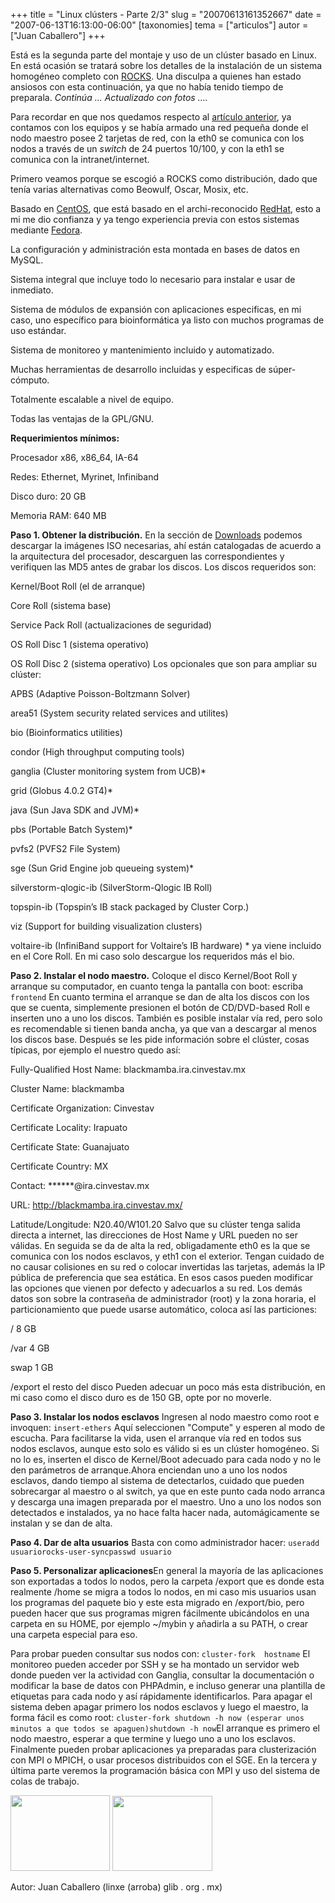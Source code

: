 +++
title = "Linux clústers - Parte 2/3"
slug = "20070613161352667"
date = "2007-06-13T16:13:00-06:00"
[taxonomies]
tema = ["articulos"]
autor = ["Juan Caballero"]
+++

Está es la segunda parte del montaje y uso de un clúster basado en
Linux. En está ocasión se tratará sobre los detalles de la instalación
de un sistema homogéneo completo con
[ROCKS](http://www.rocksclusters.org/). Una disculpa a quienes han
estado ansiosos con esta continuación, ya que no había tenido tiempo de
preparala.
*Continúa ...
Actualizado con fotos ....*

<!-- more -->
Para recordar en que nos quedamos respecto al [artículo
anterior](http://www.glib.org.mx/article.php?story=20070320133500387),
ya contamos con los equipos y se había armado una red pequeña donde el
nodo maestro posee 2 tarjetas de red, con la eth0 se comunica con los
nodos a través de un *switch* de 24 puertos 10/100, y con la eth1 se
comunica con la intranet/internet.

Primero veamos porque se escogió a ROCKS como distribución, dado que
tenía varias alternativas como Beowulf, Oscar, Mosix, etc.

Basado en [CentOS](http://www.centos.org/), que está basado en el
archi-reconocido [RedHat](http://www.redhat.com/), esto a mi me dio
confianza y ya tengo experiencia previa con estos sistemas mediante
[Fedora](http://fedoraproject.org/).

La configuración y administración esta montada en bases de datos en
MySQL.

Sistema integral que incluye todo lo necesario para instalar e usar de
inmediato.

Sistema de módulos de expansión con aplicaciones especificas, en mi
caso, uno específico para bioinformática ya listo con muchos programas
de uso estándar.

Sistema de monitoreo y mantenimiento incluido y automatizado.

Muchas herramientas de desarrollo incluidas y especificas de
súper-cómputo.

Totalmente escalable a nivel de equipo.

Todas las ventajas de la GPL/GNU.

**Requerimientos mínimos:**

Procesador x86, x86_64, IA-64

Redes: Ethernet, Myrinet, Infiniband

Disco duro: 20 GB

Memoria RAM: 640 MB

**Paso 1. Obtener la distribución.**
En la sección de
[Downloads](http://www.rocksclusters.org/wordpress/?page_id=3) podemos
descargar la imágenes ISO necesarias, ahí están catalogadas de acuerdo a
la arquitectura del procesador, descarguen las correspondientes y
verifiquen las MD5 antes de grabar los discos.
Los discos requeridos son:

Kernel/Boot Roll (el de arranque)

Core Roll (sistema base)

Service Pack Roll (actualizaciones de seguridad)

OS Roll Disc 1 (sistema operativo)

OS Roll Disc 2 (sistema operativo)
Los opcionales que son para ampliar su clúster:

APBS (Adaptive Poisson-Boltzmann Solver)

area51 (System security related services and utilites)

bio (Bioinformatics utilities)

condor (High throughput computing tools)

ganglia (Cluster monitoring system from UCB)\*

grid (Globus 4.0.2 GT4)\*

java (Sun Java SDK and JVM)\*

pbs (Portable Batch System)\*

pvfs2 (PVFS2 File System)

sge (Sun Grid Engine job queueing system)\*

silverstorm-qlogic-ib (SilverStorm-Qlogic IB Roll)

topspin-ib (Topspin’s IB stack packaged by Cluster Corp.)

viz (Support for building visualization clusters)

voltaire-ib (InfiniBand support for Voltaire’s IB hardware)
\* ya viene incluido en el Core Roll.
En mi caso solo descargue los requeridos más el bio.

**Paso 2. Instalar el nodo maestro.**
Coloque el disco Kernel/Boot Roll y arranque su computador, en cuanto
tenga la pantalla con boot: escriba
`frontend`
En cuanto termina el arranque se dan de alta los discos con los que se
cuenta, simplemente presionen el botón de CD/DVD-based Roll e inserten
uno a uno los discos.
También es posible instalar vía red, pero solo es recomendable si tienen
banda ancha, ya que van a descargar al menos los discos base.
Después se les pide información sobre el clúster, cosas típicas, por
ejemplo el nuestro quedo así:

Fully-Qualified Host Name: blackmamba.ira.cinvestav.mx

Cluster Name: blackmamba

Certificate Organization: Cinvestav

Certificate Locality: Irapuato

Certificate State: Guanajuato

Certificate Country: MX

Contact: \*\*\*\*\*\*@ira.cinvestav.mx

URL: <http://blackmamba.ira.cinvestav.mx/>

Latitude/Longitude: N20.40/W101.20
Salvo que su clúster tenga salida directa a internet, las direcciones de
Host Name y URL pueden no ser válidas.
En seguida se da de alta la red, obligadamente eth0 es la que se
comunica con los nodos esclavos, y eth1 con el exterior. Tengan cuidado
de no causar colisiones en su red o colocar invertidas las tarjetas,
además la IP pública de preferencia que sea estática. En esos casos
pueden modificar las opciones que vienen por defecto y adecuarlos a su
red.
Los demás datos son sobre la contraseña de administrador (root) y la
zona horaria, el particionamiento que puede usarse automático, coloca
así las particiones:

/ 8 GB

/var 4 GB

swap 1 GB

/export el resto del disco
Pueden adecuar un poco más esta distribución, en mi caso como el disco
duro es de 150 GB, opte por no moverle.

**Paso 3. Instalar los nodos esclavos**
Ingresen al nodo maestro como root e invoquen:
`insert-ethers`
Aquí seleccionen "Compute" y esperen al modo de escucha.
Para facilitarse la vida, usen el arranque vía red en todos sus nodos
esclavos, aunque esto solo es válido si es un clúster homogéneo. Si no
lo es, inserten el disco de Kernel/Boot adecuado para cada nodo y no le
den parámetros de arranque.Ahora enciendan uno a uno los nodos esclavos,
dando tiempo al sistema de detectarlos, cuidado que pueden sobrecargar
al maestro o al switch, ya que en este punto cada nodo arranca y
descarga una imagen preparada por el maestro.
Uno a uno los nodos son detectados e instalados, ya no hace falta hacer
nada, automágicamente se instalan y se dan de alta.

**Paso 4. Dar de alta usuarios**
Basta con como administrador hacer:
`useradd usuariorocks-user-syncpasswd usuario`

**Paso 5. Personalizar aplicaciones**En general la mayoría de las
aplicaciones son exportadas a todos lo nodos, pero la carpeta /export
que es donde esta realmente /home se migra a todos lo nodos, en mi caso
mis usuarios usan los programas del paquete bio y este esta migrado en
/export/bio, pero pueden hacer que sus programas migren fácilmente
ubicándolos en una carpeta en su HOME, por ejemplo \~/mybin y añadirla a
su PATH, o crear una carpeta especial para eso.

Para probar pueden consultar sus nodos con:
`cluster-fork  hostname`
El monitoreo pueden acceder por SSH y se ha montado un servidor web
donde pueden ver la actividad con Ganglia, consultar la documentación o
modificar la base de datos con PHPAdmin, e incluso generar una plantilla
de etiquetas para cada nodo y así rápidamente identificarlos.
Para apagar el sistema deben apagar primero los nodos esclavos y luego
el maestro, la forma fácil es como root:
`cluster-fork shutdown -h now (esperar unos minutos a que todos se apaguen)shutdown -h now`El
arranque es primero el nodo maestro, esperar a que termine y luego uno a
uno los esclavos.
Finalmente pueden probar aplicaciones ya preparadas para clusterización
con MPI o MPICH, o usar procesos distribuidos con el SGE. En la tercera
y última parte veremos la programación básica con MPI y uso del sistema
de colas de trabajo.

[<img
src="http://www.glib.org.mx/images/articles/20070613161352667_2.png"
width="159" height="121" />](http://www.glib.org.mx/images/articles/20070613161352667_2_original.png "Ver imagen sin proporción")
[<img
src="http://www.glib.org.mx/images/articles/20070613161352667_3.png"
width="160" height="120" />](http://www.glib.org.mx/images/articles/20070613161352667_3_original.png "Ver imagen sin proporción")

Autor: Juan Caballero (linxe (arroba) glib . org . mx)
